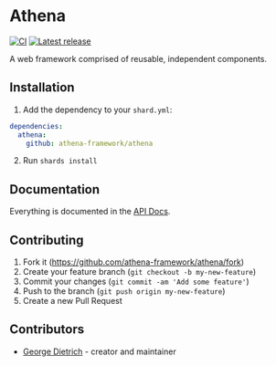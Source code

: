 # Athena

[![CI](https://github.com/athena-framework/athena/workflows/CI/badge.svg)](https://github.com/athena-framework/athena/actions?query=workflow%3ACI)
[![Latest release](https://img.shields.io/github/release/athena-framework/athena.svg)](https://github.com/athena-framework/athena/releases)

A web framework comprised of reusable, independent components.

## Installation

1. Add the dependency to your `shard.yml`:

```yaml
dependencies:
  athena:
    github: athena-framework/athena
```

2. Run `shards install`

## Documentation

Everything is documented in the [API Docs](https://athena-framework.github.io/athena/Athena/Routing.html).

## Contributing

1. Fork it (https://github.com/athena-framework/athena/fork)
2. Create your feature branch (`git checkout -b my-new-feature`)
3. Commit your changes (`git commit -am 'Add some feature'`)
4. Push to the branch (`git push origin my-new-feature`)
5. Create a new Pull Request

## Contributors

- [George Dietrich](https://github.com/blacksmoke16) - creator and maintainer
